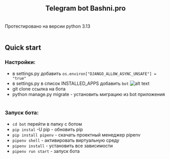 <h2 align="center">Telegram bot Bashni.pro</h2><br/>
Протестировано на версии python 3.13<br/><br/>

## Quick start
### Настройки:
- в settings.py добавить `os.environ["DJANGO_ALLOW_ASYNC_UNSAFE"] = "true"`
- в settings.py в список INSTALLED_APPS добавить `bot`
![alt text](image-3.png)
- git clone ссылка на бота
- python manage.py migrate - установить миграцию из bot приложения
<br/><br/>
### Запуск бота:
- `cd bot` перейти в папку с ботом
- `pip instal` -U pip - обновить pip
- `pip install pipenv` - скачать проектный менеджер pipenv
- `pipenv shell` - активировать виртуальную среду
- `pipenv install` - установить все зависимости
- `pipenv run start` - запуск бота